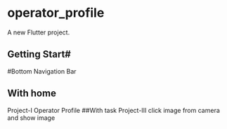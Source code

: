 # operator_profile

A new Flutter project.

## Getting Start#
#Bottom Navigation Bar
## With home
Project-I
Operator Profile
##With task
Project-III
click image from camera and show image
